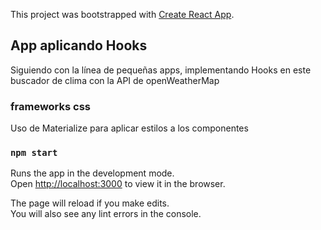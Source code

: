This project was bootstrapped with [Create React App](https://github.com/facebook/create-react-app).

## App aplicando Hooks

Siguiendo con la línea de pequeñas apps, implementando Hooks en este buscador de clima con la API de openWeatherMap

### frameworks css

Uso de Materialize para aplicar estilos a los componentes

### `npm start`

Runs the app in the development mode.<br>
Open [http://localhost:3000](http://localhost:3000) to view it in the browser.

The page will reload if you make edits.<br>
You will also see any lint errors in the console.
